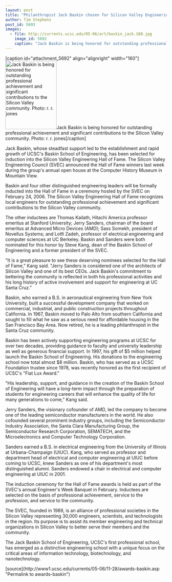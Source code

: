 ```yaml
---
layout: post
title: "Philanthropist Jack Baskin chosen for Silicon Valley Engineering Hall of Fame"
author: Tim Stephens
post_id: 5693
images:
  - file: http://currents.ucsc.edu/05-06/art/baskin_jack.160.jpg
    image_id: 5692
    caption: "Jack Baskin is being honored for outstanding professional achievement and significant contributions to the Silicon Valley community. Photo: r. r. jones"
---
```


[caption id="attachment_5692" align="alignright" width="160"]<a href="http://localhost/mysite/wp-content/uploads/2005/11/baskin_jack.160.jpg"><img class="size-full wp-image-5692" src="http://localhost/mysite/wp-content/uploads/2005/11/baskin_jack.160.jpg" alt="Jack Baskin is being honored for outstanding professional achievement and significant contributions to the Silicon Valley community. Photo: r. r. jones" width="160" height="212" /></a>Jack Baskin is being honored for outstanding professional achievement and significant contributions to the Silicon Valley community. Photo: r. r. jones[/caption]
<a name="content" id="content"></a>
<p>
  Jack Baskin, whose steadfast support led to the establishment and rapid growth of UCSC's Baskin School of Engineering, has been selected for induction into the Silicon Valley Engineering Hall of Fame. The Silicon Valley Engineering Council (SVEC) announced the Hall of Fame winners last week during the group's annual open house at the Computer History Museum in Mountain View.
</p>
<p>
  Baskin and four other distinguished engineering leaders will be formally inducted into the Hall of Fame in a ceremony hosted by the SVEC on February 24, 2006. The Silicon Valley Engineering Hall of Fame recognizes local engineers for outstanding professional achievement and significant contributions to the Silicon Valley community.
</p>
<p>
  The other inductees are Thomas Kailath, Hitachi America professor emeritus at Stanford University; Jerry Sanders, chairman of the board emeritus at Advanced Micro Devices (AMD); Sass Somekh, president of Novellus Systems; and Lotfi Zadeh, professor of electrical engineering and computer sciences at UC Berkeley. Baskin and Sanders were both nominated for this honor by Steve Kang, dean of the Baskin School of Engineering and a former president of the SVEC.
</p>
<p>
  "It is a great pleasure to see these deserving nominees selected for the Hall of Fame," Kang said. "Jerry Sanders is considered one of the architects of Silicon Valley and one of its best CEOs. Jack Baskin's commitment to bettering the community is reflected in both his professional activities and his long history of active involvement and support for engineering at UC Santa Cruz."
</p>
<p>
  Baskin, who earned a B.S. in aeronautical engineering from New York University, built a successful development company that worked on commercial, industrial, and public construction projects throughout California. In 1967, Baskin moved to Palo Alto from southern California and sought to fill what he saw as a serious need for affordable housing in the San Francisco Bay Area. Now retired, he is a leading philanthropist in the Santa Cruz community.
</p>
<p>
  Baskin has been actively supporting engineering programs at UCSC for over two decades, providing guidance to faculty and university leadership as well as generous financial support. In 1997, his gift of $5 million helped launch the Baskin School of Engineering. His donations to the engineering school now total almost $8 million. Baskin, who has served as a UCSC Foundation trustee since 1978, was recently honored as the first recipient of UCSC's "Fiat Lux Award."
</p>
<p>
  "His leadership, support, and guidance in the creation of the Baskin School of Engineering will have a long-term impact through the preparation of students for engineering careers that will enhance the quality of life for many generations to come," Kang said.
</p>
<p>
  Jerry Sanders, the visionary cofounder of AMD, led the company to become one of the leading semiconductor manufacturers in the world. He also cofounded several prominent industry groups, including the Semiconductor Industry Association, the Santa Clara Manufacturing Group, the Semiconductor Research Corporation, SEMATECH, and the Microelectronics and Computer Technology Corporation.
</p>
<p>
  Sanders earned a B.S. in electrical engineering from the University of Illinois at Urbana-Champaign (UIUC). Kang, who served as professor and department head of electrical and computer engineering at UIUC before coming to UCSC, knew Sanders as one of his department's most distinguished alumni. Sanders endowed a chair in electrical and computer engineering at UIUC in 2001.
</p>
<p>
  The induction ceremony for the Hall of Fame awards is held as part of the SVEC's annual Engineer's Week Banquet in February. Inductees are selected on the basis of professional achievement, service to the profession, and service to the community.
</p>
<p>
  The SVEC, founded in 1989, is an alliance of professional societies in the Silicon Valley representing 30,000 engineers, scientists, and technologists in the region. Its purpose is to assist its member engineering and technical organizations in Silicon Valley to better serve their members and the community.
</p>
<p>
  The Jack Baskin School of Engineering, UCSC's first professional school, has emerged as a distinctive engineering school with a unique focus on the critical areas of information technology, biotechnology, and nanotechnology.
</p>
[source](http://www1.ucsc.edu/currents/05-06/11-28/awards-baskin.asp "Permalink to awards-baskin")
